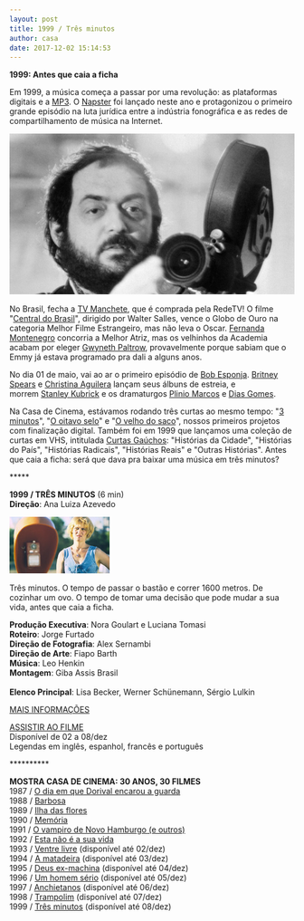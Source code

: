 ```yaml
---
layout: post
title: 1999 / Três minutos
author: casa
date: 2017-12-02 15:14:53
---
```

**1999: Antes que caia a ficha**

Em 1999, a música começa a passar por uma revolução: as plataformas digitais e a [MP3](https://pt.wikipedia.org/wiki/MP3). O [Napster](https://www.theguardian.com/music/2013/feb/24/napster-music-free-file-sharing) foi lançado neste ano e protagonizou o primeiro grande episódio na luta jurídica entre a indústria fonográfica e as redes de compartilhamento de música na Internet.

![](/uploads/kubrick.jpg)

No Brasil, fecha a [TV Manchete](https://youtu.be/K-0BkQ6dOgQ), que é comprada pela RedeTV! O filme "[Central do Brasil](https://www.youtube.com/watch?v=t9zhIMxFaE0)", dirigido por Walter Salles, vence o Globo de Ouro na categoria Melhor Filme Estrangeiro, mas não leva o Oscar. [Fernanda Montenegro](https://www.youtube.com/watch?v=lMdklEVTvAQ) concorria a Melhor Atriz, mas os velhinhos da Academia acabam por eleger [Gwyneth Paltrow](https://en.wikipedia.org/wiki/Gwyneth_Paltrow), provavelmente porque sabiam que o Emmy já estava programado pra dali a alguns anos.

No dia 01 de maio, vai ao ar o primeiro episódio de [Bob Esponja](https://youtu.be/euDDOMl-Ayc). [Britney Spears](https://www.youtube.com/watch?v=C-u5WLJ9Yk4) e [Christina Aguilera](https://www.youtube.com/watch?v=kIDWgqDBNXA) lançam seus álbuns de estreia, e morrem [Stanley Kubrick](https://www.youtube.com/watch?v=LCG2nuM3RFw) e os dramaturgos [Plinio Marcos](https://pt.wikipedia.org/wiki/Pl%C3%ADnio_Marcos) e [Dias Gomes](https://pt.wikipedia.org/wiki/Dias_Gomes).

Na Casa de Cinema, estávamos rodando três curtas ao mesmo tempo: "[3 minutos](https://www.casacinepoa.com.br/filmes/tr%C3%AAs-minutos/)", "[O oitavo selo](https://www.casacinepoa.com.br/filmes/o-oitavo-selo/)" e "[O velho do saco](https://www.casacinepoa.com.br/filmes/o-velho-do-saco/)", nossos primeiros projetos com finalização digital. Também foi em 1999 que lançamos uma coleção de curtas em VHS, intitulada [Curtas Gaúchos](https://www.academia.edu/3236463/Curtas_Gauchos_dos_anos_1980): "Histórias da Cidade", "Histórias do País", "Histórias Radicais", "Histórias Reais" e "Outras Histórias". Antes que caia a ficha: será que dava pra baixar uma música em três minutos?

\*\*\*\**

**1999 / TRÊS MINUTOS** (6 min)\
**Direção**: Ana Luiza Azevedo

![](/uploads/3min-im.jpg)

Três minutos. O tempo de passar o bastão e correr 1600 metros. De cozinhar um ovo. O tempo de tomar uma decisão que pode mudar a sua vida, antes que caia a ficha.

**Produção Executiva**: Nora Goulart e Luciana Tomasi\
**Roteiro**: Jorge Furtado\
**Direção de Fotografia**: Alex Sernambi\
**Direção de Arte**: Fiapo Barth\
**Música**: Leo Henkin\
**Montagem**: Giba Assis Brasil\
\
**Elenco Principal**: Lisa Becker, Werner Schünemann, Sérgio Lulkin

[MAIS INFORMAÇÕES](https://www.casacinepoa.com.br/filmes/tr%C3%AAs-minutos/)

[A﻿SSISTIR AO FILME](https://vimeo.com/240196565)\
Disponível de 02 a 08/dez\
Legendas em inglês, espanhol, francês e português

\*\*\*\*\*\*\*\*\*\*

**MOSTRA CASA DE CINEMA: 30 ANOS, 30 FILMES**\
1987 / [O dia em que Dorival encarou a guarda](https://www.casacinepoa.com.br/blog/2017-11-20-1986-87-o-dia-em-que-dorival-encarou-a-guarda/)\
1988 / [Barbosa](https://www.casacinepoa.com.br/blog/2017-11-21-1988-barbosa/)[](http://www.casacinepoa.com.br/o-blog/casa-30-anos/1988-barbosa)\
1989 / [Ilha das flores](https://www.casacinepoa.com.br/blog/2017-11-22-1989-ilha-das-flores/)\
1990 / [Memória](https://www.casacinepoa.com.br/blog/2017-11-23-1990-mem%C3%B3ria/)\
1991 / [O vampiro de Novo Hamburgo (e outros)](https://www.casacinepoa.com.br/blog/2017-11-24-1991-o-vampiro-de-novo-hamburgo-e-outros/)\
1992 / [Esta não é a sua vida](https://www.casacinepoa.com.br/blog/2017-11-25-1992-esta-n%C3%A3o-%C3%A9-a-sua-vida/)\
1993 / [Ventre livre](http://vimeo.com/239530546) (disponível até 02/dez)\
1994 / [A matadeira](https://vimeo.com/238568218) (disponível até 03/dez)\
1995 / [Deus ex-machina](https://vimeo.com/240061218) (disponível até 04/dez)\
1996 / [Um homem sério](https://vimeo.com/240142849) (disponível até 05/dez)\
1997 / [Anchietanos](https://vimeo.com/240152481) (disponível até 06/dez)\
1998 / [Trampolim](https://vimeo.com/240164806) (disponível até 07/dez)\
1999 / [Três minutos](https://vimeo.com/240196565) (disponível até 08/dez)